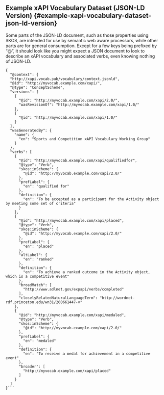 ## Example xAPI Vocabulary Dataset (JSON-LD Version) {#example-xapi-vocabulary-dataset-json-ld-version}

Some parts of the JSON-LD document, such as those properties using SKOS, are intended for use by semantic web aware processors, while other parts are for general consumption. Except for a few keys being prefixed by “@”, it should look like you might expect a JSON document to look to describe an xAPI vocabulary and associated verbs, even knowing nothing of JSON-LD.


```
{
  "@context": {
  "http://xapi.vocab.pub/vocabulary/context.jsonld",
  "@id": "http://myvocab.example.com/xapi/",
  "@type": "ConceptScheme",
  "versions": [
    {
      "@id": "http://myvocab.example.com/xapi/2.0/",
      "wasRevisionOf": "http://myvocab.example.com/xapi/1.0/"
    },
    {
      "@id": "http://myvocab.example.com/xapi/1.0/"
    }
  ],
  "wasGeneratedBy": {
    "name": {
      "en": "Sports and Competition xAPI Vocabulary Working Group"
    }
  },
  "verbs": [
    {
      "@id": "http://myvocab.example.com/xapi/qualifiedfor",
      "@type": "Verb",
      "skos:inScheme": {
        "@id": "http://myvocab.example.com/xapi/2.0/"
      },
      "prefLabel": {
        "en": "qualified for"
      },
      "definition": {
        "en": "To be accepted as a participant for the Activity object by meeting some set of criteria"
      }
    },
    {
      "@id": "http://myvocab.example.com/xapi/placed",
      "@type": "Verb",
      "skos:inScheme": {
        "@id": "http://myvocab.example.com/xapi/2.0/"
      },
      "prefLabel": {
        "en": "placed"
      },
      "altLabel": {
        "en": "ranked"
      },
      "definition": {
        "en": "To achieve a ranked outcome in the Activity object, which is a competitive event"
      },
      "broadMatch": [
        "http://www.adlnet.gov/expapi/verbs/completed"
      ],
      "closelyRelatedNaturalLanguageTerm": "http://wordnet-rdf.princeton.edu/wn31/200661447-v"
    },
    {
      "@id": "http://myvocab.example.com/xapi/medaled",
      "@type": "Verb",
      "skos:inScheme": {
        "@id": "http://myvocab.example.com/xapi/2.0/"
      },
      "prefLabel": {
        "en": "medaled"
      },
      "definition": {
        "en": "To receive a medal for achievement in a competitive event"
      },
      "broader": [
        "http://myvocab.example.com/xapi/placed"
      ]
    }
  ]
}```
